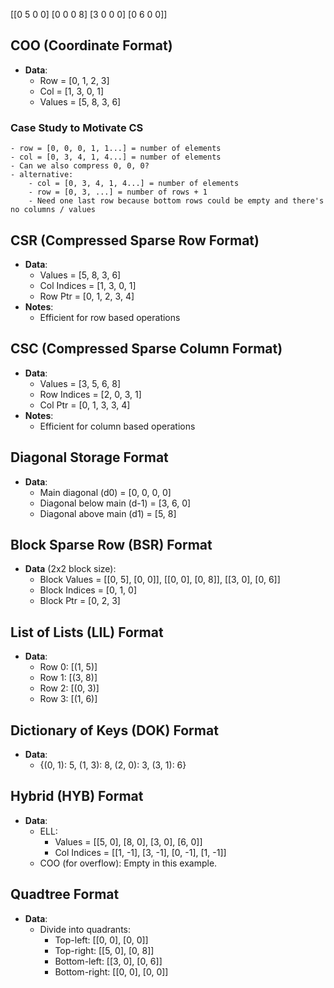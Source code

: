 [[0 5 0 0]
 [0 0 0 8]
 [3 0 0 0]
 [0 6 0 0]]

## COO (Coordinate Format)

-   **Data**:
    -   Row = [0, 1, 2, 3]
    -   Col = [1, 3, 0, 1]
    -   Values = [5, 8, 3, 6]

### Case Study to Motivate CS
    - row = [0, 0, 0, 1, 1...] = number of elements
    - col = [0, 3, 4, 1, 4...] = number of elements
    - Can we also compress 0, 0, 0?
    - alternative:
        - col = [0, 3, 4, 1, 4...] = number of elements
        - row = [0, 3, ...] = number of rows + 1
        - Need one last row because bottom rows could be empty and there's no columns / values

## CSR (Compressed Sparse Row Format)

-   **Data**:
    -   Values = [5, 8, 3, 6]
    -   Col Indices = [1, 3, 0, 1]
    -   Row Ptr = [0, 1, 2, 3, 4]
-   **Notes**:
    -   Efficient for row based operations

## CSC (Compressed Sparse Column Format)

-   **Data**:
    -   Values = [3, 5, 6, 8]
    -   Row Indices = [2, 0, 3, 1]
    -   Col Ptr = [0, 1, 3, 3, 4]
-   **Notes**:
    -   Efficient for column based operations

## Diagonal Storage Format

-   **Data**:
    -   Main diagonal (d0) = [0, 0, 0, 0]
    -   Diagonal below main (d-1) = [3, 6, 0]
    -   Diagonal above main (d1) = [5, 8]

## Block Sparse Row (BSR) Format

-   **Data** (2x2 block size):
    -   Block Values = [[0, 5], [0, 0]], [[0, 0], [0, 8]], [[3, 0], [0, 6]]
    -   Block Indices = [0, 1, 0]
    -   Block Ptr = [0, 2, 3]

## List of Lists (LIL) Format

-   **Data**:
    -   Row 0: [(1, 5)]
    -   Row 1: [(3, 8)]
    -   Row 2: [(0, 3)]
    -   Row 3: [(1, 6)]

## Dictionary of Keys (DOK) Format

-   **Data**:
    -   {(0, 1): 5, (1, 3): 8, (2, 0): 3, (3, 1): 6}

## Hybrid (HYB) Format

-   **Data**:
    -   ELL:
        -   Values = [[5, 0], [8, 0], [3, 0], [6, 0]]
        -   Col Indices = [[1, -1], [3, -1], [0, -1], [1, -1]]
    -   COO (for overflow): Empty in this example.

## Quadtree Format

-   **Data**:
    -   Divide into quadrants:
        -   Top-left: [[0, 0], [0, 0]]
        -   Top-right: [[5, 0], [0, 8]]
        -   Bottom-left: [[3, 0], [0, 6]]
        -   Bottom-right: [[0, 0], [0, 0]]
